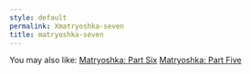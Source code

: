 ```yaml
---
style: default
permalink: Xmatryoshka-seven
title: matryoshka-seven
---
```

You may also like:
[Matryoshka: Part Six](http://scp-wiki.net/matryoshka-six)
[Matryoshka: Part Five](http://scp-wiki.net/matryoshka-five)